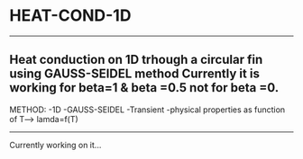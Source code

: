 # HEAT-COND-1D
------------------------------------------------------------------------------
Heat conduction on 1D trhough a circular fin using GAUSS-SEIDEL method
Currently it is working  for beta=1 & beta =0.5 not for beta =0.
--------------------------------------------------------------------
METHOD:
-1D
-GAUSS-SEIDEL
-Transient
-physical properties as function of T--> lamda=f(T)	

-------------------------------------------------------------

Currently working on it...
